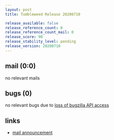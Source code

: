 ```yaml
---
layout: post
title: Tumbleweed Release 20200710

release_available: false
release_reference_count: 0
release_reference_count_mail: 0
release_score: 98
release_stability_level: pending
release_version: 20200710
---
```


## mail (0:0)

no relevant mails

## bugs (0)

<!--more-->

no relevant bugs due to [loss of bugzilla API access](https://bugzilla.opensuse.org/show_bug.cgi?id=1157722)



## links

- [mail announcement](https://lists.opensuse.org/opensuse-factory/2020-07/msg00269.html)
